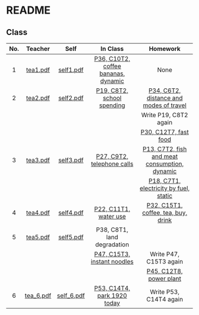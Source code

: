 # README

## Class

| No.  |                 Teacher                 |                Self                |                           In Class                           |                           Homework                           |
| :--: | :-------------------------------------: | :--------------------------------: | :----------------------------------------------------------: | :----------------------------------------------------------: |
|  1   | [tea1.pdf](note_teacher/teacher_1.pdf)  | [self1.pdf](note_self/self_1.pdf)  | [P36, C10T2, coffee bananas, dynamic](TASK1/C10T2_coffee_bananas.md) |                             None                             |
|  2   | [tea2.pdf](note_teacher/teacher_2.pdf)  | [self2.pdf](note_self/self_2.pdf)  | [P19, C8T2, school spending](TASK1/C8T2_school_spending.md)  | [P34, C6T2, distance and modes of travel](TASK1/C6T2_distance_and_modes_of_travel.md) |
|      |                                         |                                    |                                                              |                    Write P19, C8T2 again                     |
|      |                                         |                                    |                                                              |      [P30, C12T7, fast food](TASK1/C12T7_fast_food.md)       |
|  3   | [tea3.pdf](note_teacher/teacher_3.pdf)  | [self3.pdf](note_self/self_3.pdf)  | [P27, C9T2, telephone calls](TASK1/C9T2_telephone_calls.md)  | [P13, C7T2, fish and meat consumption, dynamic](TASK1/C7T2_fish_and_meat_consumption.md) |
|      |                                         |                                    |                                                              | [P18, C7T1, electricity by fuel, static](TASK1/C7T1_electricity_by_fuel.md) |
|  4   | [tea4.pdf](note_teacher/teacher_4.pdf)  | [self4.pdf](note_self/self_4.pdf)  |      [P22, C11T1, water use](TASK1/C11T1_water_use.md)       | [P32, C15T1, coffee, tea, buy, drink](TASK1/C15T1_coffee_tea_buy_drink.md) |
|  5   | [tea5.pdf](note_teacher/teacher_5.pdf)  | [self5.pdf](note_self/self_5.pdf)  |                 P38, C8T1, land degradation                  |                                                              |
|      |                                         |                                    | [P47, C15T3, instant noodles](TASK1/C15T3_instant_noodles.md) |                    Write P47, C15T3 again                    |
|      |                                         |                                    |                                                              |    [P45, C12T8, power plant](TASK1/C12T8_power_plant.md)     |
|  6   | [tea_6.pdf](note_teacher\teacher_6.pdf) | [self_6.pdf](note_self\self_6.pdf) | [P53, C14T4, park 1920 today](TASK1/C14T4_park_1920_today.md) |                    Write P53, C14T4 again                    |
